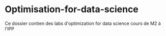 # Optimisation-for-data-science
Ce dossier contien des labs d'optimization for data science cours de M2 à l'IPP
